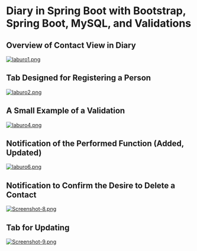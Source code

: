 # Diary in Spring Boot with Bootstrap, Spring Boot, MySQL, and Validations

## Overview of Contact View in Diary
[![laburo1.png](https://i.postimg.cc/J0PfJ41h/laburo1.png)](https://postimg.cc/4HH2RGHC)

## Tab Designed for Registering a Person
[![laburo2.png](https://i.postimg.cc/jqZmM2bx/laburo2.png)](https://postimg.cc/BtPm6qbk)

## A Small Example of a Validation
[![laburo4.png](https://i.postimg.cc/FFWCj6y1/laburo4.png)](https://postimg.cc/s1WJzw0R)

## Notification of the Performed Function (Added, Updated)
[![laburo6.png](https://i.postimg.cc/PqQ2NVfX/laburo6.png)](https://postimg.cc/VS5jVRbp)

## Notification to Confirm the Desire to Delete a Contact
[![Screenshot-8.png](https://i.postimg.cc/L4wGkQf9/Screenshot-8.png)](https://postimg.cc/xqGsnRth)

## Tab for Updating
[![Screenshot-9.png](https://i.postimg.cc/qRtjz018/Screenshot-9.png)](https://postimg.cc/k6mxHr34)
